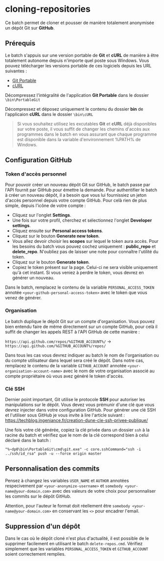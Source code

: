 # cloning-repositories

Ce batch permet de cloner et pousser de manière totalement anonymisée un dépôt Git sur **GitHub**.

## Prérequis

Le batch s'appuis sur une version portable de **Git** et **cURL** de manière à être totalement autonome depuis n'importe quel poste sous Windows.
Vous pouvez télécharger les versions portable de ces logiciels depuis les URL suivantes :

* [Git Portable](https://git-scm.com/download/win)
* [cURL](https://curl.se/download.html)

Décompressez l'intégralité de l'application **Git Portable** dans le dossier `\bin\PortableGit`

Décompressez et déposez uniquement le contenu du dossier **bin** de l'applicaion **cURL** dans le dossier `\bin\cURL`

>Si vous souhaitez utilisez les excutables **Git** et **cURL** déjà disponibles sur votre poste, il vous suffit de changer les chemins d'accès aux programmes dans le batch en vous assurant que chaque programme est disponible dans la variable d'environnement %PATH% de Windows.

## Configuration GitHub

### Token d'accès personnel

Pour pouvoir créer un nouveau dépôt Git sur GitHub, le batch passe par l'API fournit par GitHub pour émettre la demande. Pour authentifier le batch à créer un nouveau dépôt, il a besoin que vous lui fournissiez un jeton d'accès personnel depuis votre compte GitHub. Pour celà rien de plus simple, depuis l'icône de votre compte :

* Cliquez sur l'onglet **Settings**.
* Une fois sur votre profil, cherchez et sélectionnez l'onglet **Developer settings**.
* Cliquez ensuite sur **Personal access tokens**.
* Cliquez sur le bouton **Generate new token**.
* Vous allez devoir choisir les **scopes** sur lequel le token aura accès. Pour les besoins du batch vous pouvez cochez uniquement : **public_repo** et **delete_repo**. N'oubliez pas de laisser une note pour connaître l'utilité du token.
* Cliquez sur le bouton **Generate token**.
* Copiez le token présent sur la page. Celui-ci ne sera visible uniquement qu'à cet instant. Si vous veniez à perdre le token, vous devrez en générer un nouveau.

Dans le batch, remplacez le contenu de la variable `PERSONAL_ACCESS_TOKEN` annotée `<your-github-personal-access-token>` avec le token que vous venez de générer.

### Organisation

Le batch duplique le dépôt Git sur un compte d'organisation. Vous pouvez bien entendu faire de même directement sur un compte GitHub, pour celà il suffit de changer les appels REST à l'API GitHub de cette manière :

`https://api.github.com/repos/%GITHUB_ACCOUNT%/` -> `https://api.github.com/%GITHUB_ACCOUNT%/repos/`

Dans tous les cas vous devrez indiquer au batch le nom de l'organisation ou du compte utilisateur dans lequel sera créé le dépôt. Dans notre cas, remplacez le contenu de la variable `GITHUB_ACCOUNT` annotée `<your-organisation-account-name>` avec le nom de votre organisation associé au compte propriétaire où vous avez généré le token d'accès.

### Clé SSH

Dernier point important, Git utilise le protocole **SSH** pour autoriser les manipulations sur le dépôt. Vous devez vous prémunir d'une clé que vous devrez injecter dans votre configuration GitHub. Pour générer une clé SSH et l'utiliser sous GitHub je vous invite à lire l'article suivant : <https://techblog.ingeniance.fr/creation-dune-cle-ssh-privee-publique/>

Une fois votre clé générée, copiez la clé privée dans un dossier `ssh` à la racine du batch et vérifiez que le nom de la clé correspond bien à celui déclaré dans le batch :

`"%~dp0\bin\PortableGit\cmd\git.exe" -c core.sshCommand="ssh -i ../ssh/id_rsa" push -u --force origin master`

## Personnalisation des commits

Pensez à changez les variables `USER_NAME` et `AUTHOR` annotées respecivement par `<your-anonymize-username>` et `somebody <your-name@your-domain.com>` avec des valeurs de votre choix pour personnaliser les commits sur le dépôt GitHub.

Attention, pour l'auteur le format doit réellement être `somebody <your-name@your-domain.com>` en conservant les `<>` pour encadrer l'email.

## Suppression d'un dépôt

Dans le cas où le dépôt cloné n'est plus d'actualité, il est possible de le supprimer facilement en utilisant le batch `delete-repos.cmd`. Vérifiez simplement que les variables `PERSONAL_ACCESS_TOKEN` et `GITHUB_ACCOUNT` soient correctement remplies.
